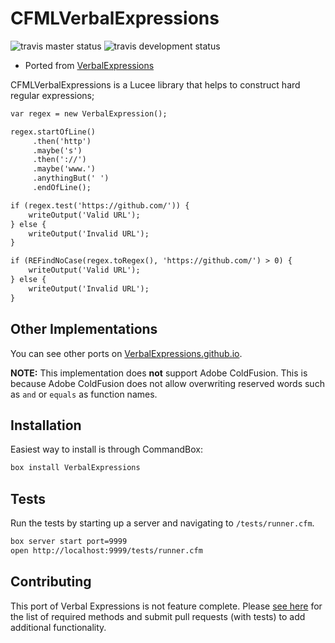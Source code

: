 # CFMLVerbalExpressions

![travis master status](https://img.shields.io/travis/elpete/CFMLVerbalExpressions/master.svg?style=flat-square&label=master) ![travis development status](https://img.shields.io/travis/elpete/CFMLVerbalExpressions/development.svg?style=flat-square&label=development)

* Ported from [VerbalExpressions](https://github.com/VerbalExpressions/JSVerbalExpressions)

CFMLVerbalExpressions is a Lucee library that helps to construct hard regular expressions;

```cfc
var regex = new VerbalExpression();

regex.startOfLine()
     .then('http')
     .maybe('s')
     .then('://')
     .maybe('www.')
     .anythingBut(' ')
     .endOfLine();

if (regex.test('https://github.com/')) {
    writeOutput('Valid URL');
} else {
    writeOutput('Invalid URL');
}

if (REFindNoCase(regex.toRegex(), 'https://github.com/') > 0) {
    writeOutput('Valid URL');
} else {
    writeOutput('Invalid URL');
}
```

## Other Implementations

You can see other ports on [VerbalExpressions.github.io](http://verbalexpressions.github.io/).

**NOTE:** This implementation does **not** support Adobe ColdFusion.  This is because Adobe ColdFusion does not allow overwriting reserved words such as `and` or `equals` as function names.

## Installation

Easiest way to install is through CommandBox:

```bash
box install VerbalExpressions
```

## Tests

Run the tests by starting up a server and navigating to `/tests/runner.cfm`.

```bash
box server start port=9999
open http://localhost:9999/tests/runner.cfm
```

## Contributing
This port of Verbal Expressions is not feature complete.  Please [see here](https://github.com/VerbalExpressions/implementation/wiki/List-of-methods-to-implement) for the list of required methods and submit pull requests (with tests) to add additional functionality.
